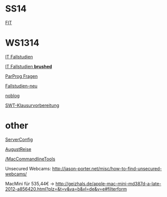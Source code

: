 # SS14
[FIT](/FIT)

# WS1314
[IT Fallstudien](/IT-Fallstudien)

[IT Fallstudien **brushed**](/IT-Fallstudien-brushed)

[ParProg Fragen](/ParProg)

[Fallstudien-neu](/Fallstudien-neu)

[noblog](/noblog)

[SWT-Klausurvorbereitung](/SWT-Klausurvorbereitung)

# other
[ServerConfig](/ServerConfig)

[AugustReise](/AugustReise)

[/MacCommandlineTools](/MacCommandlineTools)

Unsecured Webcams: http://jason-porter.net/misc/how-to-find-unsecured-webcams/

MacMini für 535,44€ -> http://geizhals.de/apple-mac-mini-md387d-a-late-2012-a856420.html?plz=&t=v&va=b&vl=de&v=e#filterform